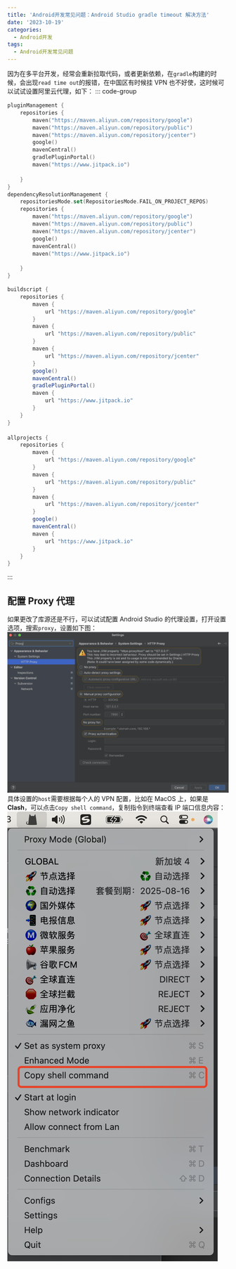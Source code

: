 ```yaml
---
title: 'Android开发常见问题：Android Studio gradle timeout 解决方法'
date: '2023-10-19'
categories:
  - Android开发
tags:
  - Android开发常见问题
---
```


因为在多平台开发，经常会重新拉取代码，或者更新依赖，在`gradle`构建的时候，会出现`read time out`的报错，在中国区有时候挂 VPN 也不好使，这时候可以试试设置阿里云代理，如下：
::: code-group

```kotlin [Kotlin]
pluginManagement {
    repositories {
        maven("https://maven.aliyun.com/repository/google")
        maven("https://maven.aliyun.com/repository/public")
        maven("https://maven.aliyun.com/repository/jcenter")
        google()
        mavenCentral()
        gradlePluginPortal()
        maven("https://www.jitpack.io")

    }
}
dependencyResolutionManagement {
    repositoriesMode.set(RepositoriesMode.FAIL_ON_PROJECT_REPOS)
    repositories {
        maven("https://maven.aliyun.com/repository/google")
        maven("https://maven.aliyun.com/repository/public")
        maven("https://maven.aliyun.com/repository/jcenter")
        google()
        mavenCentral()
        maven("https://www.jitpack.io")

    }
}
```

```groovy [Groovy]
buildscript {
    repositories {
        maven {
            url "https://maven.aliyun.com/repository/google"
        }
        maven {
            url "https://maven.aliyun.com/repository/public"
        }
        maven {
            url "https://maven.aliyun.com/repository/jcenter"
        }
        google()
        mavenCentral()
        gradlePluginPortal()
        maven {
            url "https://www.jitpack.io"
        }
    }
}

allprojects {
    repositories {
        maven {
            url "https://maven.aliyun.com/repository/google"
        }
        maven {
            url "https://maven.aliyun.com/repository/public"
        }
        maven {
            url "https://maven.aliyun.com/repository/jcenter"
        }
        google()
        mavenCentral()
        maven {
            url "https://www.jitpack.io"
        }
    }
}

```

:::

## 配置 Proxy 代理

如果更改了库源还是不行，可以试试配置 Android Studio 的代理设置，打开设置选项，搜索`proxy`，设置如下图：
![android-gradle-timeout-proxy-setting](android-gradle-timeout-proxy-setting.png)
具体设置的`host`需要根据每个人的 VPN 配置，比如在 MacOS 上，如果是**Clash**，可以点击`Copy shell command`，复制指令到终端查看 IP 端口信息内容：
![android-gradle-timeout-vpn](android-gradle-timeout-vpn.png)

<!--more-->
